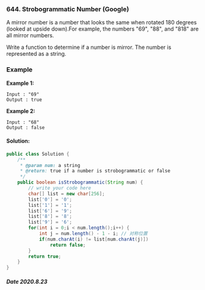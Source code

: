 ### 644. Strobogrammatic Number (Google)

A mirror number is a number that looks the same when rotated 180 degrees (looked at upside down).For example, the numbers "69", "88", and "818" are all mirror numbers.

Write a function to determine if a number is mirror. The number is represented as a string.

### Example

**Example 1:**

```
Input : "69"
Output : true
```

**Example 2:**

```
Input : "68"
Output : false
```

#### Solution:

```java
public class Solution {
    /**
     * @param num: a string
     * @return: true if a number is strobogrammatic or false
     */
    public boolean isStrobogrammatic(String num) {
        // write your code here
        char[] list = new char[256];
        list['0'] = '0';
        list['1'] = '1';
        list['6'] = '9';
        list['8'] = '8';
        list['9'] = '6';
        for(int i = 0;i < num.length();i++) {
            int j = num.length() - 1 - i; // 对称位置
            if(num.charAt(i) != list[num.charAt(j)])
                return false;
        }
        return true;
    }
}
```

##### Date 2020.8.23